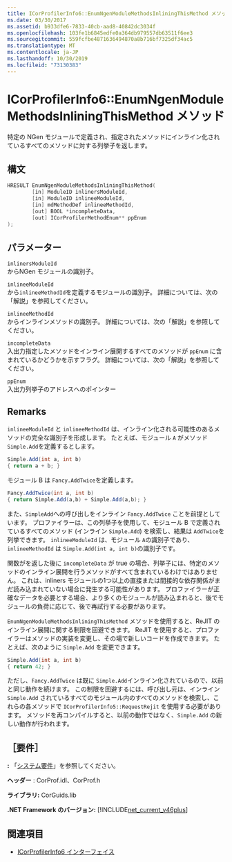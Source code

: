 ```yaml
---
title: ICorProfilerInfo6::EnumNgenModuleMethodsInliningThisMethod メソッド
ms.date: 03/30/2017
ms.assetid: b933dfe6-7833-40cb-aad8-40842dc3034f
ms.openlocfilehash: 103fe1b6845edfe0a364db979557db63511f6ee3
ms.sourcegitcommit: 559fcfbe4871636494870a8b716bf7325df34ac5
ms.translationtype: MT
ms.contentlocale: ja-JP
ms.lasthandoff: 10/30/2019
ms.locfileid: "73130383"
---
```

# <a name="icorprofilerinfo6enumngenmodulemethodsinliningthismethod-method"></a>ICorProfilerInfo6::EnumNgenModuleMethodsInliningThisMethod メソッド

特定の NGen モジュールで定義され、指定されたメソッドにインライン化されているすべてのメソッドに対する列挙子を返します。

## <a name="syntax"></a>構文

```cpp
HRESULT EnumNgenModuleMethodsInliningThisMethod(
        [in] ModuleID inlinersModuleId,
        [in] ModuleID inlineeModuleId,
        [in] mdMethodDef inlineeMethodId,
        [out] BOOL *incompleteData,
        [out] ICorProfilerMethodEnum** ppEnum
);
```

## <a name="parameters"></a>パラメーター

`inlinersModuleId`\
からNGen モジュールの識別子。

`inlineeModuleId`\
から`inlineeMethodId`を定義するモジュールの識別子。 詳細については、次の「解説」を参照してください。

`inlineeMethodId`\
からインラインメソッドの識別子。 詳細については、次の「解説」を参照してください。

`incompleteData`\
入出力指定したメソッドをインライン展開するすべてのメソッドが `ppEnum` に含まれているかどうかを示すフラグ。  詳細については、次の「解説」を参照してください。

`ppEnum`\
入出力列挙子のアドレスへのポインター

## <a name="remarks"></a>Remarks

`inlineeModuleId` と `inlineeMethodId` は、インライン化される可能性のあるメソッドの完全な識別子を形成します。 たとえば、モジュール `A` がメソッド `Simple.Add`を定義するとします。

```csharp
Simple.Add(int a, int b)
{ return a + b; }
```

モジュール B は `Fancy.AddTwice`を定義します。

```csharp
Fancy.AddTwice(int a, int b)
{ return Simple.Add(a,b) + Simple.Add(a,b); }
```

また、`SimpleAdd`への呼び出しをインライン `Fancy.AddTwice` ことを前提としています。 プロファイラーは、この列挙子を使用して、モジュール B で定義されているすべてのメソッド (インライン `Simple.Add`) を検索し、結果は `AddTwice`を列挙できます。  `inlineeModuleId` は、モジュール `A`の識別子であり、`inlineeMethodId` は `Simple.Add(int a, int b)`の識別子です。

関数がを返した後に `incompleteData` が true の場合、列挙子には、特定のメソッドのインライン展開を行うメソッドがすべて含まれているわけではありません。 これは、inliners モジュールの1つ以上の直接または間接的な依存関係がまだ読み込まれていない場合に発生する可能性があります。 プロファイラーが正確なデータを必要とする場合、より多くのモジュールが読み込まれると、後でモジュールの負荷に応じて、後で再試行する必要があります。

`EnumNgenModuleMethodsInliningThisMethod` メソッドを使用すると、ReJIT のインライン展開に関する制限を回避できます。 ReJIT を使用すると、プロファイラーはメソッドの実装を変更し、その場で新しいコードを作成できます。 たとえば、次のように `Simple.Add` を変更できます。

```csharp
Simple.Add(int a, int b)
{ return 42; }
```

ただし、`Fancy.AddTwice` は既に `Simple.Add`インライン化されているので、以前と同じ動作を続けます。 この制限を回避するには、呼び出し元は、インライン `Simple.Add` されているすべてのモジュール内のすべてのメソッドを検索し、これらの各メソッドで `ICorProfilerInfo5::RequestRejit` を使用する必要があります。 メソッドを再コンパイルすると、以前の動作ではなく、`Simple.Add` の新しい動作が行われます。

## <a name="requirements"></a>［要件］

**:** 「[システム要件](../../../../docs/framework/get-started/system-requirements.md)」を参照してください。

**ヘッダー** : CorProf.idl、CorProf.h

**ライブラリ:** CorGuids.lib

**.NET Framework のバージョン:** [!INCLUDE[net_current_v46plus](../../../../includes/net-current-v46plus-md.md)]

## <a name="see-also"></a>関連項目

- [ICorProfilerInfo6 インターフェイス](icorprofilerinfo6-interface.md)
